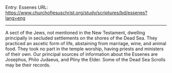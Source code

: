 Entry: Essenes
URL: https://www.churchofjesuschrist.org/study/scriptures/bd/essenes?lang=eng

---

A sect of the Jews, not mentioned in the New Testament, dwelling principally in secluded settlements on the shores of the Dead Sea. They practiced an ascetic form of life, abstaining from marriage, wine, and animal food. They took no part in the temple worship, having priests and ministers of their own. Our principal sources of information about the Essenes are Josephus, Philo Judaeus, and Pliny the Elder. Some of the Dead Sea Scrolls may be their records.
